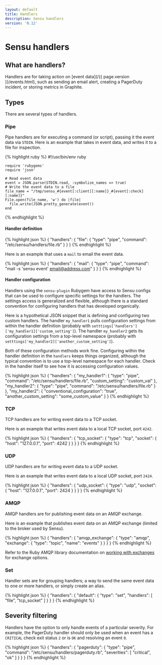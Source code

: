 ```yaml
---
layout: default
title: Handlers
description: Sensu handlers
version: '0.12'
---
```


# Sensu handlers

## What are handlers?

Handlers are for taking action on [event data](/{{ page.version }}/events.html), such as sending an email alert, creating a PagerDuty incident, or storing metrics in Graphite.

## Types
There are several types of handlers.

### Pipe 

Pipe handlers are for executing a command (or script), passing it the
event data via `STDIN`. Here is an example that takes in event data, and
writes it to a file for inspection.

{% highlight ruby %}
    #!/usr/bin/env ruby

    require 'rubygems'
    require 'json'

    # Read event data
    event = JSON.parse(STDIN.read, :symbolize_names => true)
    # Write the event data to a file
    file_name = "/tmp/sensu_#{event[:client][:name]}_#{event[:check][:name]}"
    File.open(file_name, 'w') do |file|
      file.write(JSON.pretty_generate(event))
    end
{% endhighlight %}

#### Handler definition

{% highlight json %}
{
  "handlers": {
    "file": {
      "type": "pipe",
      "command": "/etc/sensu/handlers/file.rb"
    }
  }
}
{% endhighlight %}

Here is an example that uses a `mail` to email the event data.

{% highlight json %}
{
  "handlers": {
    "mail": {
      "type": "pipe",
      "command": "mail -s 'sensu event' email@address.com"
    }
  }
}
{% endhighlight %}

#### Handler configuration

Handlers using the `sensu-plugin` Rubygem have access to Sensu configs
that can be used to configure specific settings for the handlers.  The
settings access is generalized and flexible, although there is a
standard convention for configuring handlers that has developed
organically.

Here is a hypothetical JSON snippet that is defining and configuring two
custom handlers.  The handler `my_handler1` pulls configuration settings
from within the handler definition (probably with
`setttings['handlers']['my_handler1]['custom_setting']`).  The
handler `my_handler2` gets its configuration settings from a
top-level namespace (probably with
`setttings['my_handler2]['another_custom_setting']`).  

Both of these configuration methods work fine.  Configuring within the
handler definition in the `handlers` keeps things organized,
although the typical convention is to use a top-level namespace for each
handler.  Check in the handler itself to see how it is accessing
configuration values.

{% highlight json %}
{
  "handlers": {
    "my_handler1": {
      "type": "pipe",
      "command": "/etc/sensu/handlers/file.rb",
      "custom_setting": "custom_val"
    },
    "my_handler2": {
      "type": "pipe",
      "command": "/etc/sensu/handlers/file.rb"
    }
  },
  "my_handler2": {
     "conventional_configuration": "true",
     "another_custom_setting": "some_custom_value"
   }
}
{% endhighlight %}

### TCP
TCP handlers are for writing event data to a TCP socket.

Here is an example that writes event data to a local TCP socket, port `4242`.

{% highlight json %}
{
  "handlers": {
    "tcp_socket": {
      "type": "tcp",
      "socket": {
        "host": "127.0.0.1",
        "port": 4242
      }
    }
  }
}
{% endhighlight %}

### UDP
UDP handlers are for writing event data to a UDP socket.

Here is an example that writes event data to a local UDP socket, port `2424`.

{% highlight json %}
{
  "handlers": {
    "udp_socket": {
      "type": "udp",
      "socket": {
        "host": "127.0.0.1",
        "port": 2424
      }
    }
  }
}
{% endhighlight %}

### AMQP
AMQP handlers are for publishing event data on an AMQP exchange.

Here is an example that publishes event data on an AMQP exchange (limited to the broker used by Sensu).

{% highlight json %}
{
  "handlers": {
    "amqp_exchange": {
      "type": "amqp",
      "exchange": {
        "type": "topic",
        "name": "events"
      }
    }
  }
}
{% endhighlight %}

Refer to the Ruby AMQP library documentation on [working with
exchanges](http://rubyamqp.info/articles/working_with_exchanges/) for
exchange options.

### Set

Handler sets are for grouping handlers; a way to send the same event
data to one or more handlers, or simply create an alias.

{% highlight json %}
{
  "handlers": {
    "default": {
      "type": "set",
      "handlers": [
        "file",
        "tcp_socket"
      ]
    }
  }
}
{% endhighlight %}

## Severity filtering

Handlers have the option to only handle events of a particular severity.
For example, the PagerDuty handler should only be used when an event has
a `CRITICAL` check exit status `2` or is `OK` and resolving an event `0`.

{% highlight json %}
{
  "handlers": {
    "pagerduty": {
      "type": "pipe",
      "command": "/etc/sensu/handlers/pagerduty.rb",
      "severities": [
        "critical",
        "ok"
      ]
    }
  }
}
{% endhighlight %}

